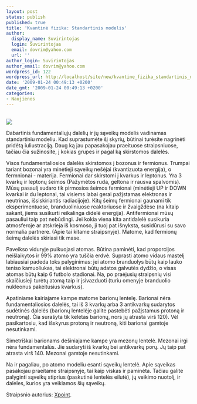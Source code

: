 ```yaml
---
layout: post
status: publish
published: true
title: 'Kvantinė fizika: Standartinis modelis'
author:
  display_name: Suvirintojas
  login: Suvirintojas
  email: dovrim@yahoo.com
  url: ''
author_login: Suvirintojas
author_email: dovrim@yahoo.com
wordpress_id: 122
wordpress_url: http://localhost/site/new/kvantine_fizika_standartinis_modelis/
date: '2009-01-24 00:49:13 +0200'
date_gmt: '2009-01-24 00:49:13 +0200'
categories:
- Naujienos
---
```

<p><a class="ns" href="http://www.fisicx.com/quickreference/images/medium_particle_chart.jpg"><br /><img src="http://img91.imageshack.us/img91/7932/mediumparticlechartff8.jpg" /><br /></a></p>
<p>Dabartinis fundamentaliųjų dalelių ir jų sąveikų modelis vadinamas standartiniu modeliu. Kad suprastumėte šį skyrių, būtinai turėsite nagrinėti pridėtą iuliustraciją. Daug ką jau papasakojau praeituose straipsniuose, tačiau čia sužinosite, į kokias grupes ir pagal ką skirstomos dalelės.</p>
<p>Visos fundamentaliosios dalelės skirstomos į bozonus ir fermionus. Trumpai tariant bozonai yra minėtieji sąveikų nešėjai (kvantizuota energija), o fermnionai - materija. Fermionai dar skirstomi į kvarkus ir leptonus. Yra 3 kvarkų ir leptonų šeimos (Pažymėtos ruda, geltona ir rausva spalvomis). Mūsų pasaulį sudaro tik pirmosios šeimos fermionai (minėtieji UP ir DOWN kvarkai ir du leptonai, tai visiems labai gerai pažįstamas elektronas ir neutrinas, išsiskiriantis radiacijoje). Kitų šeimų fermionai gaunami tik eksperimentuose, branduoliniuose reaktoriuose ir žvaigždėse (na kitaip sakant, jiems susikurti reikalinga didelė energija). Antifermionai mūsų pasauliui taip pat nebūdingi. Jei kokia viena kita antidalelė susikuria atmosferoje ar atskrieja iš kosmoso, ji tuoj pat išnyksta, susidūrusi su savo normalia partnere. (Apie tai kitame straipsnyje). Matome, kad fermionų šeimų dalelės skiriasi tik mase. </p>
<p>Paveikso viduryje puikuojasi atomas. Būtina paminėti, kad proporcijos neišlaikytos ir 99% atomo yra tuščia erdvė. Suprasti atomo vidaus mastelį labiausiai padeda toks palyginimas: jei atomo branduolys būtų kaip lauko teniso kamuoliukas, tai elektronai būtų adatos galvutės dydžio, o visas atomas būtų kaip 6 futbolo stadionai. Na, po praėjusių straipsnių visi skaičiusieji turėtų atomą taip ir įsivazduoti (turiu omenyje branduolio nukleonus pakeitusius kvarkus).</p>
<p>Apatiniame kairiajame kampe matome barionų lentelę. Barionai nėra fundamentaliosios dalelės, tai iš 3 kvarkų arba 3 antikvarkų sudarytos sudėtinės dalelės (barionų lentelėje galite pastebėti pažįstamus protoną ir neutroną). Čia surašyta tik keletas barionų, nors jų atrasta virš 120). Vėl pasikartosiu, kad išskyrus protoną ir neutroną, kiti barionai gamtoje nesutinkami.</p>
<p>Simetriškai barionams dešiniajame kampe yra mezonų lentelė. Mezonai irgi nėra fundamentalūs. Jie sudaryti iš kvarkų bei antikvarkų porų. Jų taip pat atrasta virš 140. Mezonai gamtoje nesutinkami.</p>
<p>Na ir pagaliau, po atomo modeliu esanti sąveikų lentelė. Apie sąveikas pasakojau praeitame straipsnyje, tai kaip viskas ir paminėta. Tačiau galite palyginti sąveikų stiprius (paskutinė lentelės eilutė), jų veikimo nuotolį, ir daleles, kurios yra veikiamos šių sąveikų.</p>
<p>Straipsnio autorius: <a class="ns" href="http://www.technews.lt/user/112">Xpoint</a>.</p>
